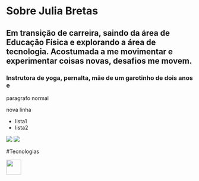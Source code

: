 # Sobre Julia Bretas
## Em transição de carreira, saindo da área de Educação Física e explorando a área de tecnologia. Acostumada a me movimentar e experimentar coisas novas, desafios me movem.
### Instrutora de yoga, pernalta, mãe de um garotinho de dois anos e 
paragrafo normal

nova linha

- lista1
- lista2


<div>

<a href="https://instagram.com/isjanebea" target="_blank"><img loading="lazy" src="https://img.shields.io/badge/-Instagram-%23E4405F?style=for-the-badge&logo=instagram&logoColor=white" target="_blank"></a>
<a href="https://www.linkedin.com/in/beatrizramerindo" target="_blank"><img loading="lazy" src="https://img.shields.io/badge/-LinkedIn-%230077B5?style=for-the-badge&logo=linkedin&logoColor=white" target="_blank"></a>
</div>

#Tecnologias

<img src="https://cdn.jsdelivr.net/gh/devicons/devicon/icons/git/git-original.svg" width="40">


          